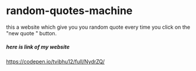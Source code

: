 # random-quotes-machine
this a website which give you you random quote every time you click on the "new quote " button.


##### here is link of my website 
https://codepen.io/tvibhu12/full/NydrZQ/
